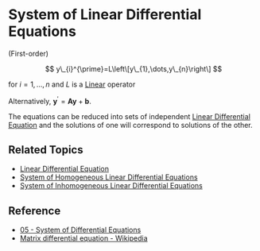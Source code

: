 # System of Linear Differential Equations

(First-order)

$$
y\_{i}^{\prime}=L\left\[y\_{1},\dots,y\_{n}\right\]
$$

for $i=1,\dots,n$ and $L$ is a [Linear](../../../Linear%20Transformation.md) operator

Alternatively, $\mathbf{y}^{\prime}=\mathbf{A}\mathbf{y}+\mathbf{b}$.

The equations can be reduced into sets of independent [Linear Differential Equation](../Linear%20Differential%20Equation.md) and the solutions of one will correspond to solutions of the other.

## Related Topics

* [Linear Differential Equation](../Linear%20Differential%20Equation.md)
* [System of Homogeneous Linear Differential Equations](System%20of%20Homogeneous%20Linear%20Differential%20Equations.md)
* [System of Inhomogeneous Linear Differential Equations](System%20of%20Inhomogeneous%20Linear%20Differential%20Equations.md)

## Reference

* [05 - System of Differential Equations](../../../../../00%20-%20Summary/SCMA104%20-%20System%20of%20Ordinary%20Differential%20Equations%20and%20Applications%20in%20Medical%20Science/05%20-%20System%20of%20Differential%20Equations.md)
* [Matrix differential equation - Wikipedia](https://en.wikipedia.org/wiki/Matrix_differential_equation)

